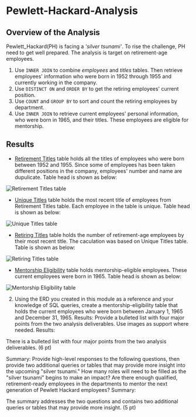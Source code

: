 # Pewlett-Hackard-Analysis
## Overview of the Analysis
Pewlett_Hackard(PH) is facing a *'silver tsunami'*. To rise the challenge, PH need to get well prepared. The analysis is target on retirement-age employees.
  1. Use `INNER JOIN` to combine *employees* and *titles* tables. 
     Then retrieve employees' information who were born in 1952 through 1955 and currently working in the company.
  2. Use `DISTINCT ON` and `ORDER BY` to get the retiring employees' current position.
  3. Use `COUNT` and `GROUP BY` to sort and count the retiring employees by department.
  4. Use `INNER JOIN` to retrieve current employees' personal information, who were born in 1965, and their titles. These employees are eligible for mentorship.
  
## Results
- [Retirement Titles](https://github.com/CelineWW/Pewlett-Hackard-Analysis/blob/main/Data/retirement_titles.csv) table holds all the titles of employees who were born between 1952 and 1955. Since some of employees has been taken different positions in the company, employees' number and name are dupulicate. Table head is shown as below:

![Retirement Titles table](https://user-images.githubusercontent.com/105877888/178130790-120d2fda-a960-42ac-a686-887adf2c0c84.PNG)

- [Unique Titles](https://github.com/CelineWW/Pewlett-Hackard-Analysis/blob/main/Data/unique_titles.csv) table holds the most recent title of employees from Retirement Titles table. Each employee in the table is unique. Table head is shown as below:

![Unique Titles table](https://user-images.githubusercontent.com/105877888/178130793-32c559eb-9b45-4120-bb92-46572e1f3fe2.PNG)

- [Retiring Titles](https://github.com/CelineWW/Pewlett-Hackard-Analysis/blob/main/Data/retiring_titles.csv) table holds the number of retirement-age employees by their most recent title. The caculation was based on Unique Titles table. Table is shown as below:

![Retiring Titles table](https://user-images.githubusercontent.com/105877888/178130810-6e533cd0-4d54-4a57-8da8-b51af4564507.PNG)

- [Mentorship Eligibility](https://github.com/CelineWW/Pewlett-Hackard-Analysis/blob/main/Data/mentorship_eligibility.csv) table holds mentorship-eligible employees. These current employees were born in 1965. Table head is shown as below:

![Mentorship Eligibility table](https://user-images.githubusercontent.com/105877888/178130932-72dc8ca2-daa8-49a7-90c0-9dc120f0fde2.PNG)


 



2. Using the ERD you created in this module as a reference and your knowledge of SQL queries, create a mentorship-eligibility table that holds the current employees who were born between January 1, 1965 and December 31, 1965.
Results: Provide a bulleted list with four major points from the two analysis deliverables. Use images as support where needed.
Results:

There is a bulleted list with four major points from the two analysis deliverables. (6 pt)



Summary: Provide high-level responses to the following questions, then provide two additional queries or tables that may provide more insight into the upcoming "silver tsunami."
How many roles will need to be filled as the "silver tsunami" begins to make an impact?
Are there enough qualified, retirement-ready employees in the departments to mentor the next generation of Pewlett Hackard employees?
Summary:

The summary addresses the two questions and contains two additional queries or tables that may provide more insight. (5 pt)
